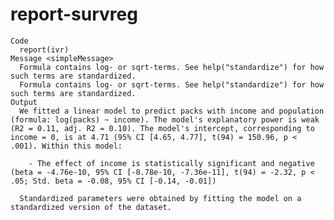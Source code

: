# report-survreg

    Code
      report(ivr)
    Message <simpleMessage>
      Formula contains log- or sqrt-terms. See help("standardize") for how such terms are standardized.
      Formula contains log- or sqrt-terms. See help("standardize") for how such terms are standardized.
    Output
      We fitted a linear model to predict packs with income and population (formula: log(packs) ~ income). The model's explanatory power is weak (R2 = 0.11, adj. R2 = 0.10). The model's intercept, corresponding to income = 0, is at 4.71 (95% CI [4.65, 4.77], t(94) = 150.96, p < .001). Within this model:
      
        - The effect of income is statistically significant and negative (beta = -4.76e-10, 95% CI [-8.78e-10, -7.36e-11], t(94) = -2.32, p < .05; Std. beta = -0.08, 95% CI [-0.14, -0.01])
      
      Standardized parameters were obtained by fitting the model on a standardized version of the dataset.

